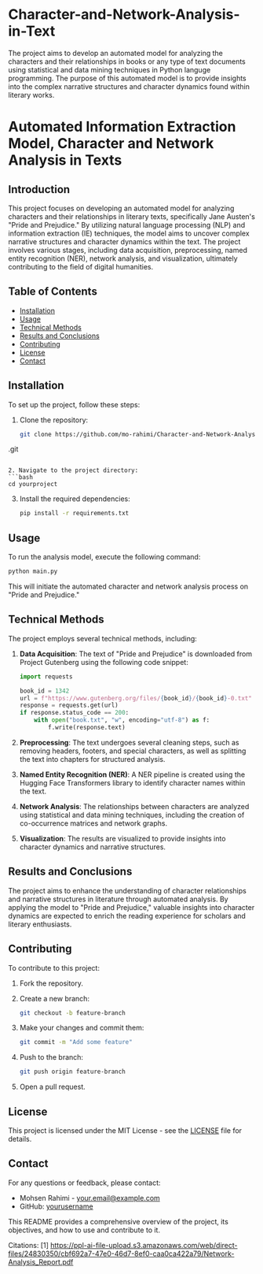 


# Character-and-Network-Analysis-in-Text
The project aims to develop an automated model for analyzing the characters and their relationships in books or any type of text documents using statistical and data mining techniques in Python languge programming. The purpose of this automated model is to provide insights into the complex narrative structures and character dynamics found within literary works. 


# Automated Information Extraction Model, Character and Network Analysis in Texts

## Introduction

This project focuses on developing an automated model for analyzing characters and their relationships in literary texts, specifically Jane Austen's "Pride and Prejudice." By utilizing natural language processing (NLP) and information extraction (IE) techniques, the model aims to uncover complex narrative structures and character dynamics within the text. The project involves various stages, including data acquisition, preprocessing, named entity recognition (NER), network analysis, and visualization, ultimately contributing to the field of digital humanities.

## Table of Contents

- [Installation](#installation)
- [Usage](#usage)
- [Technical Methods](#technical-methods)
- [Results and Conclusions](#results-and-conclusions)
- [Contributing](#contributing)
- [License](#license)
- [Contact](#contact)

## Installation

To set up the project, follow these steps:

1. Clone the repository:
   ```bash
   git clone https://github.com/mo-rahimi/Character-and-Network-Analysis-in-Text
.git
   ```

2. Navigate to the project directory:
   ```bash
   cd yourproject
   ```

3. Install the required dependencies:
   ```bash
   pip install -r requirements.txt
   ```

## Usage

To run the analysis model, execute the following command:
```bash
python main.py
```

This will initiate the automated character and network analysis process on "Pride and Prejudice."

## Technical Methods

The project employs several technical methods, including:

1. **Data Acquisition**: The text of "Pride and Prejudice" is downloaded from Project Gutenberg using the following code snippet:
   ```python
   import requests

   book_id = 1342
   url = f"https://www.gutenberg.org/files/{book_id}/{book_id}-0.txt"
   response = requests.get(url)
   if response.status_code == 200:
       with open("book.txt", "w", encoding="utf-8") as f:
           f.write(response.text)
   ```

2. **Preprocessing**: The text undergoes several cleaning steps, such as removing headers, footers, and special characters, as well as splitting the text into chapters for structured analysis.

3. **Named Entity Recognition (NER)**: A NER pipeline is created using the Hugging Face Transformers library to identify character names within the text.

4. **Network Analysis**: The relationships between characters are analyzed using statistical and data mining techniques, including the creation of co-occurrence matrices and network graphs.

5. **Visualization**: The results are visualized to provide insights into character dynamics and narrative structures.

## Results and Conclusions

The project aims to enhance the understanding of character relationships and narrative structures in literature through automated analysis. By applying the model to "Pride and Prejudice," valuable insights into character dynamics are expected to enrich the reading experience for scholars and literary enthusiasts.

## Contributing

To contribute to this project:

1. Fork the repository.
2. Create a new branch:
   ```bash
   git checkout -b feature-branch
   ```

3. Make your changes and commit them:
   ```bash
   git commit -m "Add some feature"
   ```

4. Push to the branch:
   ```bash
   git push origin feature-branch
   ```

5. Open a pull request.

## License

This project is licensed under the MIT License - see the [LICENSE](LICENSE) file for details.

## Contact

For any questions or feedback, please contact:

- Mohsen Rahimi - [your.email@example.com](mailto:your.email@example.com)
- GitHub: [yourusername](https://github.com/yourusername)

This README provides a comprehensive overview of the project, its objectives, and how to use and contribute to it.

Citations:
[1] https://ppl-ai-file-upload.s3.amazonaws.com/web/direct-files/24830350/cbf692a7-47e0-46d7-8ef0-caa0ca422a79/Network-Analysis_Report.pdf
